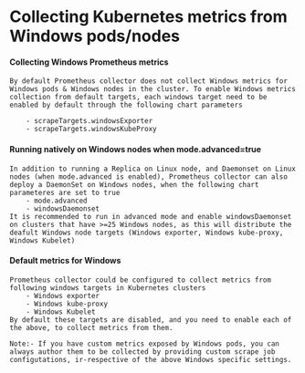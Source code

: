 # Collecting Kubernetes metrics from Windows pods/nodes

#### Collecting Windows Prometheus metrics
    By default Prometheus collector does not collect Windows metrics for Windows pods & Windows nodes in the cluster. To enable Windows metrics collection from default targets, each windows target need to be enabled by default through the following chart parameters

        - scrapeTargets.windowsExporter
        - scrapeTargets.windowsKubeProxy
  
#### Running natively on Windows nodes when mode.advanced=true
    In addition to running a Replica on Linux node, and Daemonset on Linux nodes (when mode.advanced is enabled), Prometheus collector can also deploy a DaemonSet on Windows nodes, when the following chart parameteres are set to true
        - mode.advanced
        - windowsDaemonset
    It is recommended to run in advanced mode and enable windowsDaemonset on clusters that have >=25 Windows nodes, as this will distribute the deafult Windows node targets (Windows exporter, Windows kube-proxy, Windows Kubelet)


#### Default metrics for Windows
    Prometheus collector could be configured to collect metrics from following windows targets in Kubernetes clusters
        - Windows exporter
        - Windows kube-proxy
        - Windows Kubelet
    By default these targets are disabled, and you need to enable each of the above, to collect metrics from them. 
    
    Note:- If you have custom metrics exposed by Windows pods, you can always author them to be collected by providing custom scrape job configutations, ir-respective of the above Windows specific settings.
